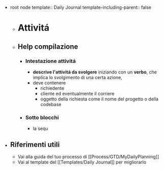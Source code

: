- root node
  template:: Daily Journal
  template-including-parent:: false
	- # Attivitá
	- ## Help compilazione
		- ### Intestazione attivitá
			- **descrive l'attivitá da svolgere** iniziando con un **verbo**, che implica lo svolgimento di una certa azione,
			- deve contenere
				- richiedente
				- cliente ed eventualmente il corriere
				- oggetto della richiesta come il nome del progetto o della codebase
		- ### Sotto blocchi
			- la sequ
- ## Riferimenti utili
	- Vai alla guida del tuo processo di [[Process/GTD/MyDailyPlanning]]
	- Vai al template del [[Templates/Daily Journal]] per migliorarlo